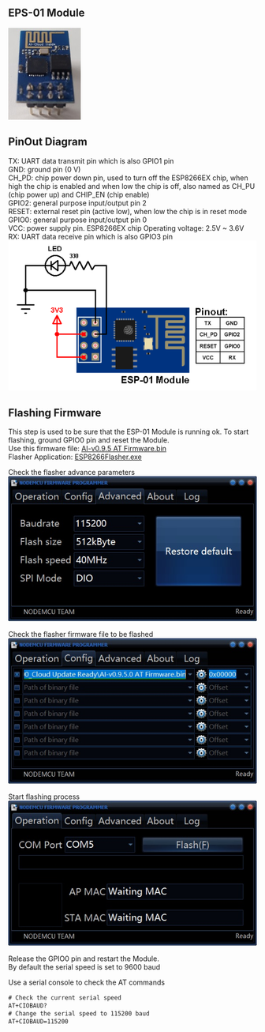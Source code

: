 ## EPS-01 Module
![ESP-01Module](https://raw.githubusercontent.com/rsamanez/arduino-ESP8266/master/images/ESP-01-8266.jpg)
## PinOut Diagram
TX: UART data transmit pin which is also GPIO1 pin   
GND: ground pin (0 V)   
CH_PD: chip power down pin, used to turn off the ESP8266EX chip, when high the chip is enabled and when low the chip is off, also named as CH_PU (chip power up) and CHIP_EN (chip enable)   
GPIO2: general purpose input/output pin 2   
RESET: external reset pin (active low), when low the chip is in reset mode   
GPIO0: general purpose input/output pin 0   
VCC: power supply pin. ESP8266EX chip Operating voltage: 2.5V ~ 3.6V   
RX: UART data receive pin which is also GPIO3 pin   
![ESP-01-pinout](https://raw.githubusercontent.com/rsamanez/arduino-ESP8266/master/images/esp-01-module-pinout.png)
## Flashing Firmware
This step is used to be sure that the ESP-01 Module is running ok. To start flashing, ground GPIO0 pin and reset the Module.   
Use this firmware file:   [AI-v0.9.5 AT Firmware.bin](https://github.com/rsamanez/arduino-ESP8266/blob/master/firmware/AI-v0.9.5.0%20AT%20Firmware.bin?raw=true)   
Flasher Application: [ESP8266Flasher.exe](https://github.com/rsamanez/arduino-ESP8266/blob/master/tools/ESP8266Flasher.exe?raw=true)   
   
Check the flasher advance parameters   
![config](https://raw.githubusercontent.com/rsamanez/arduino-ESP8266/master/images/flasher_img03.jpg)   
   
Check the flasher firmware file to be flashed   
![firmware](https://raw.githubusercontent.com/rsamanez/arduino-ESP8266/master/images/flasher_img02.jpg)   
   
Start flashing process   
![start](https://raw.githubusercontent.com/rsamanez/arduino-ESP8266/master/images/flasher_img01.jpg)   
   
Release the GPIO0 pin and restart the Module.   
By default the serial speed is set to 9600 baud   
   
Use a serial console to check the AT commands
```
# Check the current serial speed
AT+CIOBAUD?
# Change the serial speed to 115200 baud
AT+CIOBAUD=115200
```
